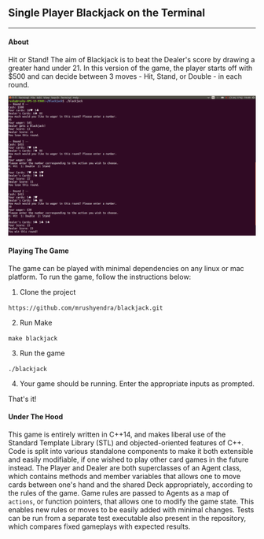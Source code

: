 ## Single Player Blackjack on the Terminal
---
#### About
Hit or Stand! The aim of Blackjack is to beat the Dealer's score by drawing a greater hand under 21. In this version of the game, the player 
starts off with $500 and can decide between 3 moves - Hit, Stand, or Double - in each round. 

![Screenshot of Game](./screenshot.png)

#### Playing The Game
The game can be played with minimal dependencies on any linux or mac platform. To run the game, follow the instructions below:

1. Clone the project

`https://github.com/mrushyendra/blackjack.git`

2. Run Make

`make blackjack`

3. Run the game

`./blackjack`

4. Your game should be running. Enter the appropriate inputs as prompted.

That's it!

#### Under The Hood
This game is entirely written in C++14, and makes liberal use of the Standard Template Library (STL) and objected-oriented features of C++.
Code is split into various standalone components to make it both extensible and easily modifiable, if one wished to play other card games 
in the future instead. The Player and Dealer are both superclasses of an Agent class, which contains methods and member variables that allows one
to move cards between one's hand and the shared Deck appropriately, according to the rules of the game. Game rules are passed to Agents as a
map of `actions`, or function pointers, that allows one to modify the game state. This enables new rules or moves to be easily added with minimal
changes. Tests can be run from a separate test executable also present in the repository, which compares fixed gameplays with expected results.

